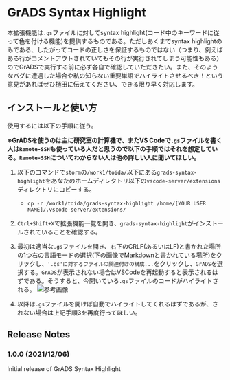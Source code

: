 # GrADS Syntax Highlight

本拡張機能は`.gs`ファイルに対してsyntax highlight(コード中のキーワードに従って色を付ける機能)を提供するものである。ただしあくまでsyntax highlightのみである、したがってコードの正しさを保証するものではない（つまり、例えばある行がコメントアウトされていてもその行が実行されてしまう可能性もある）のでGrADSで実行する前に必ず各自で確認していただきたい。また、そのようなバグに遭遇した場合や私の知らない重要単語でハイライトさせるべき！という意見があればぜひ樋田に伝えてください、できる限り早く対応します。

## インストールと使い方

使用するには以下の手順に従う。

**※GrADSを使うのは主に研究室の計算機で、またVS Codeで`.gs`ファイルを書く人は`Remote-SSH`も使っている人だと思うので以下の手順ではそれを想定している。`Remote-SSH`についてわからない人は他の詳しい人に聞いてほしい。**

1. 以下のコマンドで`storm`の`/work1/toida/`以下にある`grads-syntax-highlight`をあなたのホームディレクトリ以下の`vscode-server/extensions`ディレクトリにコピーする。
   * `cp -r /work1/toida/grads-syntax-highlight /home/[YOUR USER NAME]/.vscode-server/extensions/`

2. `Ctrl+Shift+X`で拡張機能一覧を開き、`grads-syntax-highlight`がインストールされていることを確認する。

3. 最初は適当な`.gs`ファイルを開き、右下のCRLF(あるいはLF)と書かれた場所の1つ右の言語モードの選択(下の画像でMarkdownと書かれている場所)をクリックし、`'.gs'に対するファイルの関連付けの構成...`をクリックし、`GrADS`を選択する。`GrADS`が表示されない場合はVSCodeを再起動すると表示されるはずである。そうすると、今開いている`.gs`ファイルのコードがハイライトされる。
   ![参考画像](https://user-images.githubusercontent.com/76525239/144768604-86f39a7a-2f8f-4262-94b4-72cb29d572ed.png)

4. 以降は`.gs`ファイルを開けば自動でハイライトしてくれるはずであるが、されない場合は上記手順3を再度行ってほしい。

## Release Notes

### 1.0.0 (2021/12/06)

Initial release of GrADS Syntax Highlight
